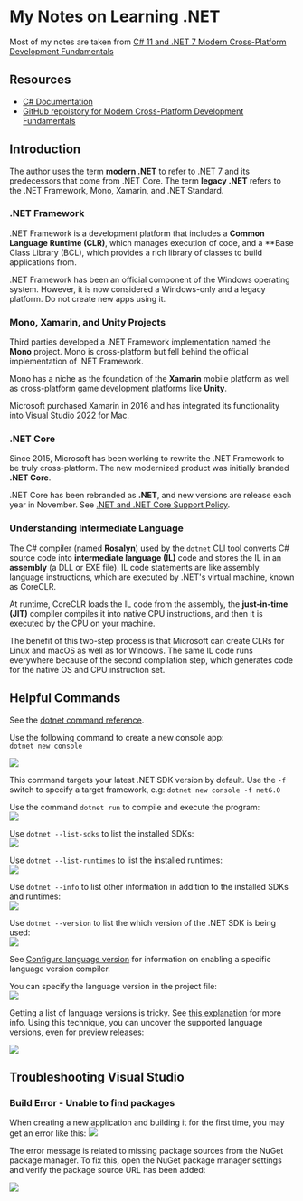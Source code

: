 # My Notes on Learning .NET

Most of my notes are taken from [C# 11 and .NET 7 Modern Cross-Platform Development Fundamentals](https://www.amazon.com/11-NET-Cross-Platform-Development-Fundamentals-ebook/dp/B0B7SKMDYQ/ref=sr_1_1?keywords=modern+cross-platform+development&qid=1686430651&sprefix=modern+cross-plat%2Caps%2C111&sr=8-1)

## Resources
- [C# Documentation](https://learn.microsoft.com/en-us/dotnet/csharp/)
- [GitHub repoistory for Modern Cross-Platform Development Fundamentals](https://github.com/markjprice/cs11dotnet7)

## Introduction
The author uses the term **modern .NET** to refer to .NET 7 and its predecessors that come from .NET Core.  The term **legacy .NET** refers to the .NET Framework, Mono, Xamarin, and .NET Standard.

### .NET Framework
.NET Framework is a development platform that includes a **Common Language Runtime (CLR)**, which manages execution of code, and a **Base Class Library (BCL), which provides a rich library of classes to build applications from.

.NET Framework has been an official component of the Windows operating system. However, it is now considered a Windows-only and a legacy platform.  Do not create new apps using it.

### Mono, Xamarin, and Unity Projects
Third parties developed a .NET Framework implementation named the **Mono** project. Mono is cross-platform but fell behind the official implementation of .NET Framework.

Mono has a niche as the foundation of the **Xamarin** mobile platform as well as cross-platform game development platforms like **Unity**.

Microsoft purchased Xamarin in 2016 and has integrated its functionality into Visual Studio 2022 for Mac.  

### .NET Core
Since 2015, Microsoft has been working to rewrite the .NET Framework to be truly cross-platform. The new modernized product was initially branded **.NET Core**. 

.NET Core has been rebranded as **.NET**, and new versions are release each year in November.  See [.NET and .NET Core Support Policy](https://dotnet.microsoft.com/en-us/platform/support/policy/dotnet-core).

### Understanding Intermediate Language
The C# compiler (named **Rosalyn**) used by the `dotnet` CLI tool converts C# source code into **intermediate language (IL)** code and stores the IL in an **assembly** (a DLL or EXE file). IL code statements are like assembly language instructions, which are executed by .NET's virtual machine, known as CoreCLR.

At runtime, CoreCLR loads the IL code from the assembly, the **just-in-time (JIT)** compiler compiles it into native CPU instructions, and then it is executed by the CPU on your machine.

The benefit of this two-step process is that Microsoft can create CLRs for Linux and macOS as well as for Windows.  The same IL code runs everywhere because of the second compilation step, which generates code for the native OS and CPU instruction set.

## Helpful Commands
See the [dotnet command reference](https://learn.microsoft.com/en-us/dotnet/core/tools/dotnet).

Use the following command to create a new console app:  
```dotnet new console``` 

![](img/20230646-164605.png)

This command targets your latest .NET SDK version by default.  Use the `-f` switch to specify a target framework, e.g: `dotnet new console -f net6.0`

Use the command `dotnet run` to compile and execute the program:  
![](img/20230659-165904.png)

Use `dotnet --list-sdks` to list the installed SDKs:  
![](img/20230655-145556.png)

Use `dotnet --list-runtimes` to list the installed runtimes:  
![](img/20230656-145619.png)

Use `dotnet --info` to list other information in addition to the installed SDKs and runtimes:  
![](img/20230657-145721.png)

Use `dotnet --version` to list the which version of the .NET SDK is being used:  
![](img/20230605-150542.png)

See [Configure language version](https://learn.microsoft.com/en-us/dotnet/csharp/language-reference/configure-language-version) for information on enabling a specific language version compiler.

You can specify the language version in the project file:  
![](img/20230659-155936.png)

Getting a list of language versions is tricky. See [this explanation](https://github.com/dotnet/docs/issues/27101#issuecomment-1172989898) for more info. Using this technique, you can uncover the supported language versions, even for preview releases:  

![](img/20230601-160143.png)

## Troubleshooting Visual Studio

### Build Error - Unable to find packages
When creating a new application and building it for the first time, you may get an error like this:
![](img/20230656-155606.png)

The error message is related to missing package sources from the NuGet package manager.  To fix this, open the NuGet package manager settings and verify the package source URL has been added:

![](img/20230658-155829.png)